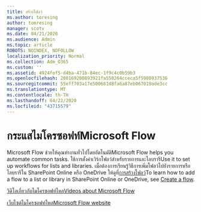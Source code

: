 ```yaml
---
title: สร้างโฟลว์
ms.author: toresing
author: tomresing
manager: scotv
ms.date: 04/21/2020
ms.audience: Admin
ms.topic: article
ROBOTS: NOINDEX, NOFOLLOW
localization_priority: Normal
ms.collection: Adm_O365
ms.custom: ''
ms.assetid: 4924fef5-d4ba-471b-84ec-1f9c4c0b59b3
ms.openlocfilehash: 280169200893921fa550264cceca5f5980937536
ms.sourcegitcommit: 55eff703a17e500681d8fa6a87eb067019ade3cc
ms.translationtype: MT
ms.contentlocale: th-TH
ms.lasthandoff: 04/22/2020
ms.locfileid: "43715579"
---
```

# <a name="microsoft-flow"></a><span data-ttu-id="b92c9-102">กระแสไมโครซอฟท์</span><span class="sxs-lookup"><span data-stu-id="b92c9-102">Microsoft Flow</span></span>

<span data-ttu-id="b92c9-103">Microsoft Flow ช่วยให้คุณทํางานทั่วไปโดยอัตโนมัติ</span><span class="sxs-lookup"><span data-stu-id="b92c9-103">Microsoft Flow helps you automate common tasks.</span></span> <span data-ttu-id="b92c9-104">ใช้การตั้งค่าเวิร์กโฟลว์สําหรับรายการและไลบรารี</span><span class="sxs-lookup"><span data-stu-id="b92c9-104">Use it to set up workflows for lists and libraries.</span></span> <span data-ttu-id="b92c9-105">เมื่อต้องการเรียนรู้วิธีการเพิ่มโฟลว์ไปยังรายการหรือไลบรารีใน SharePoint Online หรือ OneDrive ให้ดูที่[การสร้างโฟลว์](https://go.microsoft.com/fwlink/?linkid=869408)</span><span class="sxs-lookup"><span data-stu-id="b92c9-105">To learn how to add a flow to a list or library in SharePoint Online or OneDrive, see [Create a flow](https://go.microsoft.com/fwlink/?linkid=869408).</span></span>
  
[<span data-ttu-id="b92c9-106">วิดีโอเกี่ยวกับไมโครซอฟท์ไหล</span><span class="sxs-lookup"><span data-stu-id="b92c9-106">Videos about Microsoft Flow</span></span>](https://go.microsoft.com/fwlink/?linkid=864641)
  
[<span data-ttu-id="b92c9-107">เว็บไซต์ไมโครซอฟท์ไหล</span><span class="sxs-lookup"><span data-stu-id="b92c9-107">Microsoft Flow website</span></span>](https://go.microsoft.com/fwlink/?linkid=864642)
  


